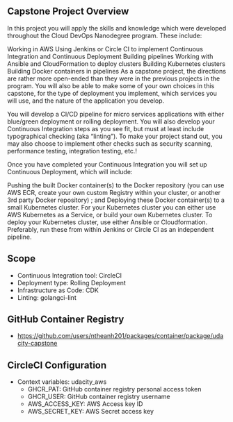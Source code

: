 ## Capstone Project Overview

In this project you will apply the skills and knowledge which were developed throughout the Cloud DevOps Nanodegree
program. These include:

Working in AWS
Using Jenkins or Circle CI to implement Continuous Integration and Continuous Deployment
Building pipelines
Working with Ansible and CloudFormation to deploy clusters
Building Kubernetes clusters
Building Docker containers in pipelines
As a capstone project, the directions are rather more open-ended than they were in the previous projects in the program.
You will also be able to make some of your own choices in this capstone, for the type of deployment you implement, which
services you will use, and the nature of the application you develop.

You will develop a CI/CD pipeline for micro services applications with either blue/green deployment or rolling
deployment. You will also develop your Continuous Integration steps as you see fit, but must at least include
typographical checking (aka “linting”). To make your project stand out, you may also choose to implement other checks
such as security scanning, performance testing, integration testing, etc.!

Once you have completed your Continuous Integration you will set up Continuous Deployment, which will include:

Pushing the built Docker container(s) to the Docker repository (you can use AWS ECR, create your own custom Registry
within your cluster, or another 3rd party Docker repository) ; and
Deploying these Docker container(s) to a small Kubernetes cluster. For your Kubernetes cluster you can either use AWS
Kubernetes as a Service, or build your own Kubernetes cluster. To deploy your Kubernetes cluster, use either Ansible or
Cloudformation. Preferably, run these from within Jenkins or Circle CI as an independent pipeline.


## Scope

- Continuous Integration tool: CircleCI
- Deployment type: Rolling Deployment
- Infrastructure as Code: CDK
- Linting: golangci-lint

## GitHub Container Registry

- https://github.com/users/ntheanh201/packages/container/package/udacity-capstone

## CircleCI Configuration

- Context variables: udacity_aws
  - GHCR_PAT: GitHub container registry personal access token
  - GHCR_USER: GitHub container registry username
  - AWS_ACCESS_KEY: AWS Access key ID
  - AWS_SECRET_KEY: AWS Secret access key